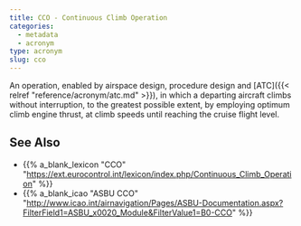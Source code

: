 ```yaml
---
title: CCO - Continuous Climb Operation
categories:
  - metadata
  - acronym
type: acronym
slug: cco
---
```


An operation, enabled by airspace design, procedure design and [ATC]({{< relref "reference/acronym/atc.md" >}}),
in which a departing aircraft climbs without interruption, to the
greatest possible extent, by employing optimum climb engine thrust,
at climb speeds until reaching the cruise flight level.

## See Also

* {{% a_blank_lexicon "CCO" "https://ext.eurocontrol.int/lexicon/index.php/Continuous_Climb_Operation" %}}
* {{% a_blank_icao "ASBU CCO" "http://www.icao.int/airnavigation/Pages/ASBU-Documentation.aspx?FilterField1=ASBU_x0020_Module&FilterValue1=B0-CCO" %}}
